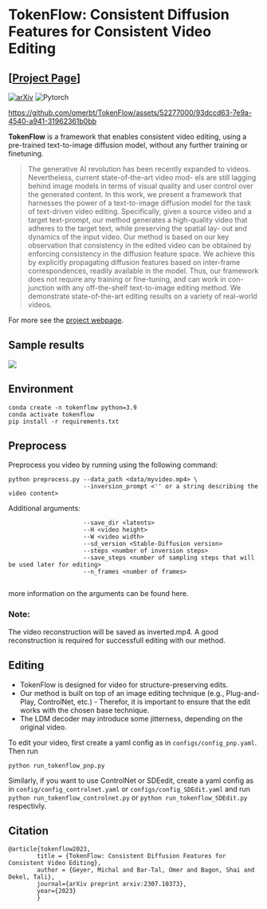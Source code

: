# TokenFlow: Consistent Diffusion Features for Consistent Video Editing
## [<a href="https://diffusion-tokenflow.github.io/" target="_blank">Project Page</a>]

[![arXiv](https://img.shields.io/badge/arXiv-TokenFlow-b31b1b.svg)](https://arxiv.org/abs/)
![Pytorch](https://img.shields.io/badge/PyTorch->=1.10.0-Red?logo=pytorch)

[//]: # ([![Hugging Face Spaces]&#40;https://img.shields.io/badge/%F0%9F%A4%97%20Hugging%20Face-Spaces-blue&#41;]&#40;https://huggingface.co/spaces/weizmannscience/&#41;)

[//]: # ([![Replicate]&#40;https://replicate.com/cjwbw/multidiffusion/badge&#41;]&#40;https://replicate.com/cjwbw/multidiffusion&#41;)

[//]: # ([![Hugging Face Spaces]&#40;https://img.shields.io/badge/%F0%9F%A4%97%20Hugging%20Face-Spaces-blue&#41;]&#40;https://huggingface.co/spaces/weizmannscience/text2live&#41;)




https://github.com/omerbt/TokenFlow/assets/52277000/93dccd63-7e9a-4540-a941-31962361b0bb


**TokenFlow** is a framework that enables consistent video editing, using a pre-trained text-to-image diffusion model, without any further training or finetuning.

[//]: # (as described in <a href="https://arxiv.org/abs/2302.08113" target="_blank">&#40;link to paper&#41;</a>.)

[//]: # (. It can be used for localized and global edits that change the texture of existing objects or augment the scene with semi-transparent effects &#40;e.g. smoke, fire, snow&#41;.)

[//]: # (### Abstract)
>The generative AI revolution has been recently expanded to videos. Nevertheless, current state-of-the-art video mod- els are still lagging behind image models in terms of visual quality and user control over the generated content. In this work, we present a framework that harnesses the power of a text-to-image diffusion model for the task of text-driven video editing. Specifically, given a source video and a target text-prompt, our method generates a high-quality video that adheres to the target text, while preserving the spatial lay- out and dynamics of the input video. Our method is based on our key observation that consistency in the edited video can be obtained by enforcing consistency in the diffusion feature space. We achieve this by explicitly propagating diffusion features based on inter-frame correspondences, readily available in the model. Thus, our framework does not require any training or fine-tuning, and can work in con- junction with any off-the-shelf text-to-image editing method. We demonstrate state-of-the-art editing results on a variety of real-world videos.

For more see the [project webpage](https://diffusion-tokenflow.github.io).

## Sample results

<td><img src="assets/videos.gif"></td>

## Environment
```
conda create -n tokenflow python=3.9
conda activate tokenflow
pip install -r requirements.txt
```
## Preprocess

Preprocess you video by running using the following command:
```
python preprocess.py --data_path <data/myvideo.mp4> \
                     --inversion_prompt <'' or a string describing the video content>
```
Additional arguments:
```
                     --save_dir <latents>
                     --H <video height>
                     --W <video width>
                     --sd_version <Stable-Diffusion version>
                     --steps <number of inversion steps>
                     --save_steps <number of sampling steps that will be used later for editing>
                     --n_frames <number of frames>
                     
```
more information on the arguments can be found here.

### Note: 
The video reconstruction will be saved as inverted.mp4. A good reconstruction is required for successfull editing with our method.

## Editing

- TokenFlow is designed for video for structure-preserving edits. 
- Our method is built on top of an image editing technique (e.g., Plug-and-Play, ControlNet, etc.) - Therefor, it is important to ensure that the edit works with the chosen base technique. 
- The LDM decoder may introduce some jitterness, depending on the original video. 

To edit your video, first create a yaml config as in ``configs/config_pnp.yaml``.
Then run 
```
python run_tokenflow_pnp.py
```

Similarly, if you want to use ControlNet or SDEedit, create a yaml config as in ``config/config_controlnet.yaml`` or ```configs/config_SDEdit.yaml``` and run ```python run_tokenflow_controlnet.py``` or ``python run_tokenflow_SDEdit.py`` respectivly.


## Citation
```
@article{tokenflow2023,
        title = {TokenFlow: Consistent Diffusion Features for Consistent Video Editing},
        author = {Geyer, Michal and Bar-Tal, Omer and Bagon, Shai and Dekel, Tali},
        journal={arXiv preprint arxiv:2307.10373},
        year={2023}
        }
```

